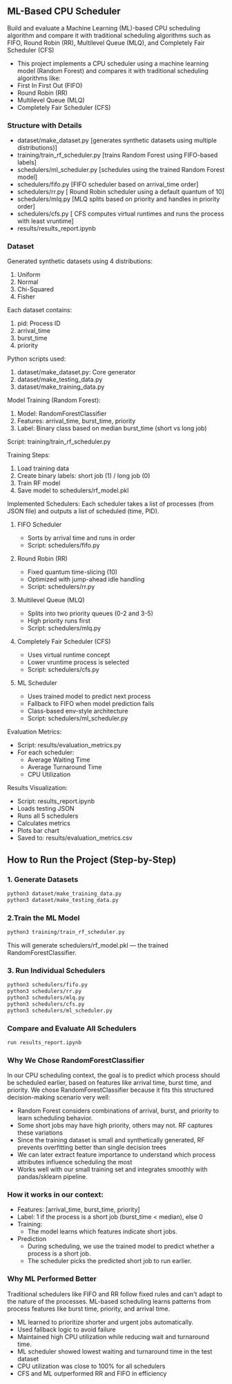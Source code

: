 ## ML-Based CPU Scheduler

Build and evaluate a Machine Learning (ML)-based CPU scheduling algorithm and compare it with traditional scheduling
algorithms such as FIFO, Round Robin (RR), Multilevel Queue (MLQ), and Completely Fair Scheduler (CFS)

- This project implements a CPU scheduler using a machine learning model (Random Forest) and compares it with
  traditional scheduling algorithms like:
- First In First Out (FIFO)
- Round Robin (RR)
- Multilevel Queue (MLQ)
- Completely Fair Scheduler (CFS)

### Structure with Details

- dataset/make_dataset.py [generates synthetic datasets using multiple distributions)]
- training/train_rf_scheduler.py [trains Random Forest using FIFO-based labels]
- schedulers/ml_scheduler.py [schedules using the trained Random Forest model]
- schedulers/fifo.py [FIFO scheduler based on arrival_time order]
- schedulers/rr.py [ Round Robin scheduler using a default quantum of 10]
- schedulers/mlq.py [MLQ splits based on priority and handles in priority order]
- schedulers/cfs.py [ CFS computes virtual runtimes and runs the process with least vruntime]
- results/results_report.ipynb

### Dataset

Generated synthetic datasets using 4 distributions:

1. Uniform
2. Normal
3. Chi-Squared
4. Fisher

Each dataset contains:

1. pid: Process ID
2. arrival_time
3. burst_time
4. priority

Python scripts used:

1. dataset/make_dataset.py: Core generator
2. dataset/make_testing_data.py
3. dataset/make_training_data.py

Model Training (Random Forest):

1. Model: RandomForestClassifier
2. Features: arrival_time, burst_time, priority
3. Label: Binary class based on median burst_time (short vs long job)

Script: training/train_rf_scheduler.py

Training Steps:

1. Load training data
2. Create binary labels: short job (1) / long job (0)
3. Train RF model
4. Save model to schedulers/rf_model.pkl

Implemented Schedulers:
Each scheduler takes a list of processes (from JSON file) and outputs a list of scheduled (time, PID).

1. FIFO Scheduler
    * Sorts by arrival time and runs in order
    * Script: schedulers/fifo.py
2. Round Robin (RR)
    * Fixed quantum time-slicing (10)
    * Optimized with jump-ahead idle handling
    * Script: schedulers/rr.py
3. Multilevel Queue (MLQ)
    * Splits into two priority queues (0-2 and 3-5)
    * High priority runs first
    * Script: schedulers/mlq.py

4. Completely Fair Scheduler (CFS)
    * Uses virtual runtime concept
    * Lower vruntime process is selected
    * Script: schedulers/cfs.py
5. ML Scheduler
    * Uses trained model to predict next process
    * Fallback to FIFO when model prediction fails
    * Class-based env-style architecture
    * Script: schedulers/ml_scheduler.py

Evaluation Metrics:

* Script: results/evaluation_metrics.py
* For each scheduler:
    * Average Waiting Time
    * Average Turnaround Time
    * CPU Utilization

Results Visualization:

* Script: results_report.ipynb
* Loads testing JSON
* Runs all 5 schedulers
* Calculates metrics
* Plots bar chart
* Saved to: results/evaluation_metrics.csv

## How to Run the Project (Step-by-Step)

### 1. Generate Datasets

```bash
python3 dataset/make_training_data.py
python3 dataset/make_testing_data.py
```

### 2.Train the ML Model

```bash
python3 training/train_rf_scheduler.py
```

This will generate schedulers/rf_model.pkl — the trained RandomForestClassifier.

### 3. Run Individual Schedulers

```bash
python3 schedulers/fifo.py   
python3 schedulers/rr.py    
python3 schedulers/mlq.py 
python3 schedulers/cfs.py 
python3 schedulers/ml_scheduler.py 
```

### Compare and Evaluate All Schedulers

```bash
run results_report.ipynb
```

### Why We Chose RandomForestClassifier

In our CPU scheduling context, the goal is to predict which process should be scheduled earlier, based on features like
arrival time, burst time, and priority.
We chose RandomForestClassifier because it fits this structured decision-making scenario very well:

* Random Forest considers combinations of arrival, burst, and priority to learn scheduling behavior.
* Some short jobs may have high priority, others may not. RF captures these variations
* Since the training dataset is small and synthetically generated, RF prevents overfitting better than single decision
  trees
* We can later extract feature importance to understand which process attributes influence scheduling the most
* Works well with our small training set and integrates smoothly with pandas/sklearn pipeline.

### How it works in our context:

* Features: [arrival_time, burst_time, priority]
* Label: 1 if the process is a short job (burst_time < median), else 0
* Training:
    * The model learns which features indicate short jobs.
* Prediction
    * During scheduling, we use the trained model to predict whether a process is a short job.
    * The scheduler picks the predicted short job to run earlier.
  
### Why ML Performed Better

Traditional schedulers like FIFO and RR follow fixed rules and can't adapt to the nature of the processes. ML-based
scheduling learns patterns from process features like burst time, priority, and arrival time.

* ML learned to prioritize shorter and urgent jobs automatically.
* Used fallback logic to avoid failure
* Maintained high CPU utilization while reducing wait and turnaround time.
* ML scheduler showed lowest waiting and turnaround time in the test dataset
* CPU utilization was close to 100% for all schedulers
* CFS and ML outperformed RR and FIFO in efficiency






